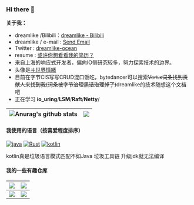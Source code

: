 ### Hi there 👋

**关于我：**
* dreamlike /Bilibili：[dreamlike - Bilibili](https://space.bilibili.com/8227104)
* dreamlike / e-mail : <a href= "mailto:dreamlike.vertx@gmail.com"> Send Email</a>
* Twitter : <a href="https://mobile.twitter.com/dreamli60679407">dreamlike-ocean</a>
* resume  : <a href="https://htmlpreview.github.io/?https://github.com/dreamlike-ocean/resume/blob/master/resume.html">或许你想看看我的简历？</a>
* 来自上海的响应式开发者，偏向IO侧研究较多，努力探索技术的边界。
* 头像是<a href="https://kamitsubaki.jp/artist/isekaijoucho/ ">ヰ世界情緒</a>
* 目前在字节CIS写写CRUD混口饭吃，bytedancer可以搜索<del>Vert.x词条找到贡献人来找到我(词条被字节治理黑话治理掉了)</del>dreamlike的技术随想这个文档吧
* 正在学习 **io_uring**/**LSM**/**Raft**/**Netty**/

| <img align="center" src="https://github-readme-stats.vercel.app/api?username=dreamlike-ocean&show_icons=true&include_all_commits=true&theme=buefy&hide_border=true" alt="Anurag's github stats" />| <img align="center" src="https://github-readme-stats.vercel.app/api/top-langs/?username=dreamlike-ocean&layout=compact&theme=buefy&hide_border=true" /> |
| ------------- | ------------- |

#### 我使用的语言（按喜爱程度排序）
<a href="https://openjdk.org/" target="_blank"><img alt="java" src="https://img.shields.io/badge/java-000000?style=flat-square&logo=java&logoColor=white"></a>
<a href="https://www.rust-lang.org/" target="_blank"><img alt="Rust" src="https://img.shields.io/badge/Rust-000000?style=flat-square&logo=rust&logoColor=white"></a>
<a href="https://kotlinlang.org/" target="_blank"><img alt="kotlin" src="https://img.shields.io/badge/kotlin-000000?style=flat-square&logo=kotlin&logoColor=white"></a>

kotlin真是垃圾语言模式匹配不如Java 垃圾工具链 升级jdk就无法编译

#### 我的一些有趣仓库
| <a href="https://github.com/dreamlike-ocean/PanamaUring"><img align="center" src="https://github-readme-stats.vercel.app/api/pin/?username=dreamlike-ocean&repo=PanamaUring&theme=buefy&hide_border=true" /></a> |<a href="https://github.com/dreamlike-ocean/StableValue"><img align="center" src="https://github-readme-stats.vercel.app/api/pin/?username=dreamlike-ocean&repo=StableValue&theme=buefy&hide_border=true" /></a>
| ------------- | ------------- |
<a href="https://github.com/dreamlike-ocean/UnsafeVirtualThread"><img align="center" src="https://github-readme-stats.vercel.app/api/pin/?username=dreamlike-ocean&repo=UnsafeVirtualThread&theme=buefy&hide_border=true" /></a> |  <a href="https://github.com/dreamlike-ocean/raft-kt"><img align="center" src="https://github-readme-stats.vercel.app/api/pin/?username=dreamlike-ocean&repo=raft-kt&theme=buefy&hide_border=true" /></a>


